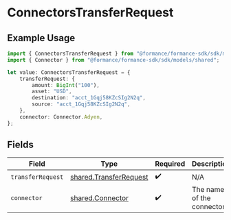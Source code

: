 # ConnectorsTransferRequest

## Example Usage

```typescript
import { ConnectorsTransferRequest } from "@formance/formance-sdk/sdk/models/operations";
import { Connector } from "@formance/formance-sdk/sdk/models/shared";

let value: ConnectorsTransferRequest = {
    transferRequest: {
        amount: BigInt("100"),
        asset: "USD",
        destination: "acct_1Gqj58KZcSIg2N2q",
        source: "acct_1Gqj58KZcSIg2N2q",
    },
    connector: Connector.Adyen,
};
```

## Fields

| Field                                                                   | Type                                                                    | Required                                                                | Description                                                             |
| ----------------------------------------------------------------------- | ----------------------------------------------------------------------- | ----------------------------------------------------------------------- | ----------------------------------------------------------------------- |
| `transferRequest`                                                       | [shared.TransferRequest](../../../sdk/models/shared/transferrequest.md) | :heavy_check_mark:                                                      | N/A                                                                     |
| `connector`                                                             | [shared.Connector](../../../sdk/models/shared/connector.md)             | :heavy_check_mark:                                                      | The name of the connector.                                              |